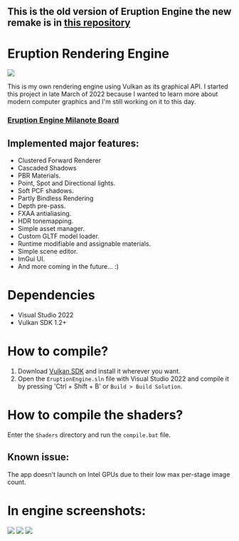 ## This is the old version of Eruption Engine the new remake is in [this repository](https://github.com/GameWin221/Gemino)

# Eruption Rendering Engine

![](https://forthebadge.com/images/badges/made-with-c-plus-plus.svg)

This is my own rendering engine using Vulkan as its graphical API. I started this project in late March of 2022 because I wanted to learn more about modern computer graphics and I'm still working on it to this day.

### [Eruption Engine Milanote Board](https://app.milanote.com/1NmtuU1jo13IbQ?p=vUC5d3l4PKq)

## Implemented major features:
- Clustered Forward Renderer
- Cascaded Shadows
- PBR Materials.
- Point, Spot and Directional lights.
- Soft PCF shadows.
- Partly Bindless Rendering
- Depth pre-pass.
- FXAA antialiasing.
- HDR tonemapping.
- Simple asset manager.
- Custom GLTF model loader.
- Runtime modifiable and assignable materials.
- Simple scene editor.
- ImGui UI.
- And more coming in the future... :)

# Dependencies
- Visual Studio 2022
- Vulkan SDK 1.2+

# How to compile?
1. Download [Vulkan SDK](https://vulkan.lunarg.com/sdk/home#windows) and install it wherever you want.
2. Open the `EruptionEngine.sln` file  with Visual Studio 2022 and compile it by pressing 'Ctrl + Shift + B' or `Build > Build Solution`.

# How to compile the shaders?
Enter the `Shaders` directory and run the `compile.bat` file.

## Known issue:
The app doesn't launch on Intel GPUs due to their low max per-stage image count.

# In engine screenshots:
![](https://user-images.githubusercontent.com/72656547/182171704-8ca8ca6f-d27d-4aaa-a66c-b266cf18b7fc.jpg)
![](https://user-images.githubusercontent.com/72656547/182172048-73e7951d-739f-47a2-ac4a-44e7d64802fc.jpg)
![](https://user-images.githubusercontent.com/72656547/182173442-0d863f3c-ef96-4ec9-ab1b-0ae1a62b3b4e.jpg)
